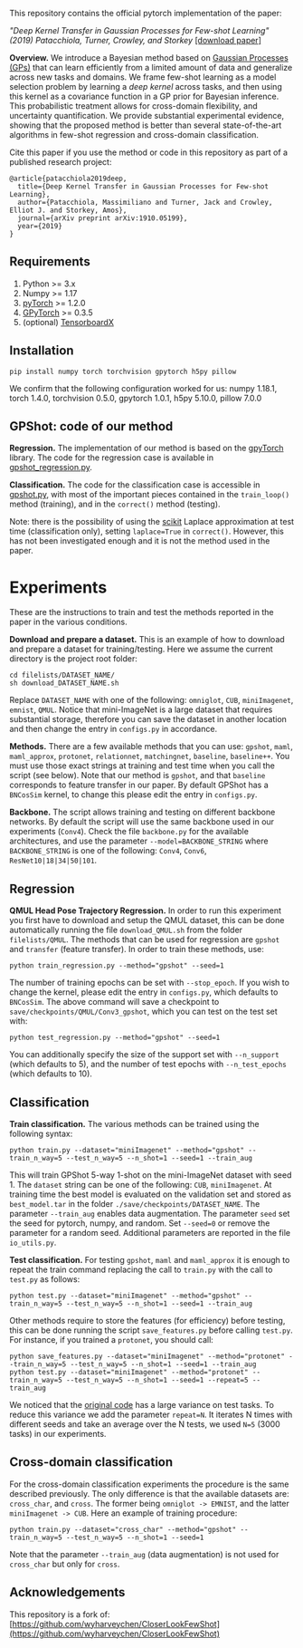 This repository contains the official pytorch implementation of the paper: 

*"Deep Kernel Transfer in Gaussian Processes for Few-shot Learning" (2019) Patacchiola, Turner, Crowley, and Storkey* [[download paper]](https://arxiv.org/abs/1910.05199)

**Overview.** We introduce a Bayesian method based on [Gaussian Processes (GPs)](https://en.wikipedia.org/wiki/Gaussian_process) that can learn efficiently from a limited amount of data and generalize across new tasks and domains. We frame few-shot learning as a model selection problem by learning a *deep kernel* across tasks, and then using this kernel as a covariance function in a GP prior for Bayesian inference. This probabilistic treatment allows for cross-domain flexibility, and uncertainty quantification. We provide substantial experimental evidence, showing that the proposed method is better than several state-of-the-art algorithms in few-shot regression and cross-domain classification.

Cite this paper if you use the method or code in this repository as part of a published research project:

```
@article{patacchiola2019deep,
  title={Deep Kernel Transfer in Gaussian Processes for Few-shot Learning},
  author={Patacchiola, Massimiliano and Turner, Jack and Crowley, Elliot J. and Storkey, Amos},
  journal={arXiv preprint arXiv:1910.05199},
  year={2019}
}
```

Requirements
-------------

1. Python >= 3.x
2. Numpy >= 1.17
3. [pyTorch](https://pytorch.org/) >= 1.2.0
4. [GPyTorch](https://gpytorch.ai/) >= 0.3.5
5. (optional) [TensorboardX](https://pypi.org/project/tensorboardX/) 
 

Installation
-------------

```
pip install numpy torch torchvision gpytorch h5py pillow
```

We confirm that the following configuration worked for us: numpy 1.18.1, torch 1.4.0, torchvision 0.5.0, gpytorch 1.0.1, h5py 5.10.0, pillow 7.0.0

GPShot: code of our method
--------------------------

**Regression.** The implementation of our method is based on the [gpyTorch](https://gpytorch.ai/) library. The code for the regression case is available in [gpshot_regression.py](./methods/gpshot_regression.py).

**Classification.** The code for the classification case is accessible in [gpshot.py](./methods/gpshot.py), with most of the important pieces contained in the `train_loop()` method (training), and in the `correct()` method (testing). 

Note: there is the possibility of using the [scikit](https://scikit-learn.org/stable/modules/gaussian_process.html) Laplace approximation at test time (classification only), setting `laplace=True` in `correct()`. However, this has not been investigated enough and it is not the method used in the paper.


Experiments
============

These are the instructions to train and test the methods reported in the paper in the various conditions.

**Download and prepare a dataset.** This is an example of how to download and prepare a dataset for training/testing. Here we assume the current directory is the project root folder:

```
cd filelists/DATASET_NAME/
sh download_DATASET_NAME.sh
```

Replace `DATASET_NAME` with one of the following: `omniglot`, `CUB`, `miniImagenet`, `emnist`, `QMUL`. Notice that mini-ImageNet is a large dataset that requires substantial storage, therefore you can save the dataset in another location and then change the entry in `configs.py` in accordance.

**Methods.** There are a few available methods that you can use: `gpshot`, `maml`, `maml_approx`, `protonet`, `relationnet`, `matchingnet`, `baseline`, `baseline++`. You must use those exact strings at training and test time when you call the script (see below). Note that our method is `gpshot`, and that `baseline` corresponds to feature transfer in our paper. By default GPShot has a `BNCosSim` kernel, to change this please edit the entry in `configs.py`.

**Backbone.** The script allows training and testing on different backbone networks. By default the script will use the same backbone used in our experiments (`Conv4`). Check the file `backbone.py` for the available architectures, and use the parameter `--model=BACKBONE_STRING` where `BACKBONE_STRING` is one of the following: `Conv4`, `Conv6`, `ResNet10|18|34|50|101`.

Regression
-----------

**QMUL Head Pose Trajectory Regression.** In order to run this experiment you first have to download and setup the QMUL dataset, this can be done automatically running the file `download_QMUL.sh` from the folder `filelists/QMUL`. The methods that can be used for regression are `gpshot` and `transfer` (feature transfer). In order to train these methods, use:

```
python train_regression.py --method="gpshot" --seed=1
```
The number of training epochs can be set with `--stop_epoch`. If you wish to change the kernel, please edit the entry in `configs.py`, which defaults to `BNCosSim`. The above command will  save a checkpoint to `save/checkpoints/QMUL/Conv3_gpshot`, which you can test on the test set with:

```
python test_regression.py --method="gpshot" --seed=1
```

You can additionally specify the size of the support set with `--n_support` (which defaults to 5), and the number of test epochs with `--n_test_epochs` (which defaults to 10). 


Classification
---------------

**Train classification.** The various methods can be trained using the following syntax:

```
python train.py --dataset="miniImagenet" --method="gpshot" --train_n_way=5 --test_n_way=5 --n_shot=1 --seed=1 --train_aug
```

This will train GPShot 5-way 1-shot on the mini-ImageNet dataset with seed 1. The `dataset` string can be one of the following: `CUB`, `miniImagenet`. At training time the best model is evaluated on the validation set and stored as `best_model.tar` in the folder `./save/checkpoints/DATASET_NAME`. The parameter `--train_aug` enables data augmentation. The parameter `seed` set the seed for pytorch, numpy, and random. Set `--seed=0` or remove the parameter for a random seed. Additional parameters are reported in the file `io_utils.py`.

**Test classification.** For testing `gpshot`, `maml` and `maml_approx` it is enough to repeat the train command replacing the call to `train.py` with the call to `test.py` as follows:

```
python test.py --dataset="miniImagenet" --method="gpshot" --train_n_way=5 --test_n_way=5 --n_shot=1 --seed=1 --train_aug
```

Other methods require to store the features (for efficiency) before testing, this can be done running the script `save_features.py` before calling `test.py`. For instance, if you trained a `protonet`, you should call:

```
python save_features.py --dataset="miniImagenet" --method="protonet" --train_n_way=5 --test_n_way=5 --n_shot=1 --seed=1 --train_aug
python test.py --dataset="miniImagenet" --method="protonet" --train_n_way=5 --test_n_way=5 --n_shot=1 --seed=1 --repeat=5 --train_aug
```

We noticed that the [original code](https://github.com/wyharveychen/CloserLookFewShot) has a large variance on test tasks. To reduce this variance we add the parameter `repeat=N`. It iterates N times with different seeds and take an average over the N tests, we used `N=5` (3000 tasks) in our experiments.


Cross-domain classification
---------------------------

For the cross-domain classification experiments the procedure is the same described previously. The only difference is that the available datasets are: `cross_char`, and `cross`. The former being `omniglot -> EMNIST`, and the latter `miniImagenet -> CUB`. Here an example of training procedure:

```
python train.py --dataset="cross_char" --method="gpshot" --train_n_way=5 --test_n_way=5 --n_shot=1 --seed=1
```

Note that the parameter `--train_aug` (data augmentation) is not used for `cross_char` but only for `cross`.

Acknowledgements
---------------

This repository is a fork of: [https://github.com/wyharveychen/CloserLookFewShot](https://github.com/wyharveychen/CloserLookFewShot)

